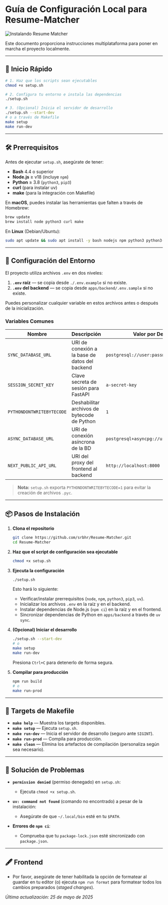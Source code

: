 # Guía de Configuración Local para Resume-Matcher

![Instalando Resume Matcher](assets/how_to_install_resumematcher.png)

Este documento proporciona instrucciones multiplataforma para poner en marcha el proyecto localmente.

---

## 🚀 Inicio Rápido

```bash
# 1. Haz que los scripts sean ejecutables
chmod +x setup.sh

# 2. Configura tu entorno e instala las dependencias
./setup.sh

# 3. (Opcional) Inicia el servidor de desarrollo
./setup.sh --start-dev
# o a través de Makefile
make setup
make run-dev
````

-----

## 🛠️ Prerrequisitos

Antes de ejecutar `setup.sh`, asegúrate de tener:

  - **Bash** 4.4 o superior
  - **Node.js** ≥ v18 (incluye `npm`)
  - **Python** ≥ 3.8 (`python3`, `pip3`)
  - **curl** (para instalar uv)
  - **make** (para la integración con Makefile)

En **macOS**, puedes instalar las herramientas que falten a través de Homebrew:

```bash
brew update
brew install node python3 curl make
```

En **Linux** (Debian/Ubuntu):

```bash
sudo apt update && sudo apt install -y bash nodejs npm python3 python3-pip curl make
```

-----

## 🔧 Configuración del Entorno

El proyecto utiliza archivos `.env` en dos niveles:

1.  **`.env` raíz** — se copia desde `./.env.example` si no existe.
2.  **`.env` del backend** — se copia desde `apps/backend/.env.sample` si no existe.

Puedes personalizar cualquier variable en estos archivos antes o después de la inicialización.

### Variables Comunes

| Nombre                    | Descripción                             | Valor por Defecto              |
| ------------------------- | --------------------------------------- | ------------------------------ |
| `SYNC_DATABASE_URL`       | URI de conexión a la base de datos del backend | `postgresql://user:pass@host/db`   |
| `SESSION_SECRET_KEY`      | Clave secreta de sesión para FastAPI    | `a-secret-key`                 |
| `PYTHONDONTWRITEBYTECODE` | Deshabilitar archivos de bytecode de Python | `1`                            |
| `ASYNC_DATABASE_URL`      | URI de conexión asíncrona de la BD | `postgresql+asyncpg://user:pass@host/db` |
| `NEXT_PUBLIC_API_URL`     | URI del proxy del frontend al backend   | `http://localhost:8000`        |

> **Nota:** `setup.sh` exporta `PYTHONDONTWRITEBYTECODE=1` para evitar la creación de archivos `.pyc`.

-----

## 📦 Pasos de Instalación

1.  **Clona el repositorio**

    ```bash
    git clone https://github.com/srbhr/Resume-Matcher.git
    cd Resume-Matcher
    ```

2.  **Haz que el script de configuración sea ejecutable**

    ```bash
    chmod +x setup.sh
    ```

3.  **Ejecuta la configuración**

    ```bash
    ./setup.sh
    ```

    Esto hará lo siguiente:

      - Verificar/instalar prerrequisitos (`node`, `npm`, `python3`, `pip3`, `uv`).
      - Inicializar los archivos `.env` en la raíz y en el backend.
      - Instalar dependencias de Node.js (`npm ci`) en la raíz y en el frontend.
      - Sincronizar dependencias de Python en `apps/backend` a través de `uv sync`.

4.  **(Opcional) Iniciar el desarrollo**

    ```bash
    ./setup.sh --start-dev
    # o
    make setup
    make run-dev
    ```

    Presiona `Ctrl+C` para detenerlo de forma segura.

5.  **Compilar para producción**

    ```bash
    npm run build
    # o
    make run-prod
    ```

-----

## 🔨 Targets de Makefile

  - **`make help`** — Muestra los targets disponibles.
  - **`make setup`** — Ejecuta `setup.sh`.
  - **`make run-dev`** — Inicia el servidor de desarrollo (seguro ante `SIGINT`).
  - **`make run-prod`** — Compila para producción.
  - **`make clean`** — Elimina los artefactos de compilación (personaliza según sea necesario).

-----

## 🐞 Solución de Problemas

  - **`permission denied`** (permiso denegado) en `setup.sh`:

      - Ejecuta `chmod +x setup.sh`.

  - **`uv: command not found`** (comando no encontrado) a pesar de la instalación:

      - Asegúrate de que `~/.local/bin` esté en tu `$PATH`.

  

  - **Errores de `npm ci`**:

      - Comprueba que tu `package-lock.json` esté sincronizado con `package.json`.

-----

## 🖋️ Frontend

  - Por favor, asegúrate de tener habilitada la opción de formatear al guardar en tu editor (o) ejecuta `npm run format` para formatear todos los cambios preparados (*staged changes*).

*Última actualización: 25 de mayo de 2025*